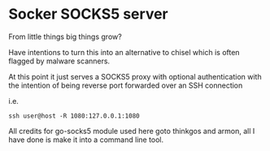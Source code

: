 # Socker SOCKS5 server

From little things big things grow?

Have intentions to turn this into an alternative to chisel which is often flagged by malware scanners.

At this point it just serves a SOCKS5 proxy with optional authentication with the intention of being reverse
port forwarded over an SSH connection

i.e. 

```
ssh user@host -R 1080:127.0.0.1:1080
```

All credits for go-socks5 module used here goto thinkgos and armon, all I have done is make it into a command line tool.